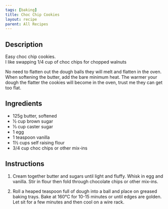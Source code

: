 ```yaml
---
tags: [baking]
title: Choc Chip Cookies
layout: recipe
parent: All Recipes
---
```

## Description  
Easy choc chip cookies.  
I like swapping 1/4 cup of choc chips for chopped walnuts   
  
No need to flatten out the dough balls they will melt and flatten in the oven.   
When softening the butter, add the bare minimum heat. The warmer your dough the flatter the cookies will become in the oven, trust me they can get too flat.  
  
## Ingredients  
   
- 125g butter, softened  
- ½ cup brown sugar  
- ⅓ cup caster sugar  
- 1 egg  
- 1 teaspoon vanilla  
- 1½ cups self raising flour  
- 3/4 cup choc chips or other mix-ins  
  
## Instructions  
  
1. Cream together butter and sugars until light and fluffy. Whisk in egg and vanilla. Stir in flour then fold through chocolate chips or other mix-ins.  
  
2. Roll a heaped teaspoon full of dough into a ball and place on greased baking trays. Bake at 160°C for 10-15 minutes or until edges are golden. Let sit for a few minutes and then cool on a wire rack.